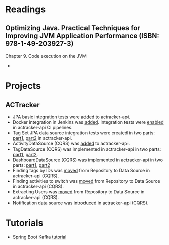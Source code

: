 # Readings

## Optimizing Java. Practical Techniques for Improving JVM Application Performance (ISBN: 978-1-49-203927-3)

Chapter 9. Code execution on the JVM

-

# Projects

## ACTracker

- JPA basic integration tests were [added](https://github.com/marcinciapa/actracker-api/pull/115) to actracker-api.
- Docker integration in Jenkins was [added](https://github.com/marcinciapa/equino-kubernetes/pull/3). Integration tests
  were [enabled](https://github.com/marcinciapa/actracker-api/pull/116) in actracker-api CI pipelines.
- Tag Set JPA data source integration tests were created in two
  parts: [part1](https://github.com/marcinciapa/actracker-api/pull/117), [part2](https://github.com/marcinciapa/actracker-api/pull/118)
  in actracker-api.
- ActivityDataSource (CQRS) was [added](https://github.com/marcinciapa/actracker-api/pull/120) to actracker-api.
- TagDataSource (CQRS) was implemented in actracker-api in two parts:
  [part1](https://github.com/marcinciapa/actracker-api/pull/123), [part2](https://github.com/marcinciapa/actracker-api/pull/125).
- DashboardDataSource (CQRS) was implemented in actracker-api in two
  parts: [part1](https://github.com/marcinciapa/actracker-api/pull/126), [part2](https://github.com/marcinciapa/actracker-api/pull/128)
- Finding tags by IDs was [moved](https://github.com/marcinciapa/actracker-api/pull/132) from Repository to Data
  Source in actracker-api (CQRS).
- Finding activities to switch was [moved](https://github.com/marcinciapa/actracker-api/pull/133) from Repository to
  Data Source in actracker-api (CQRS).
- Extracting Users was [moved](https://github.com/marcinciapa/actracker-api/pull/136) from Repository to Data Source in
  actracker-api
  (CQRS).
- Notification data source was [introduced](https://github.com/marcinciapa/actracker-api/pull/137) in actracker-api
  (CQRS).

# Tutorials

- Spring Boot Kafka [tutorial](https://github.com/marcinciapa/tutorials/pull/8)
